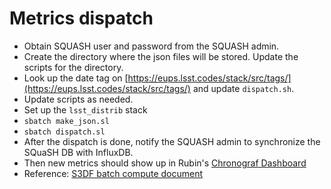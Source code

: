 # Metrics dispatch
* Obtain SQUASH user and password from the SQUASH admin.
* Create the directory where the json files will be stored. Update the scripts for the directory.
* Look up the date tag on [https://eups.lsst.codes/stack/src/tags/](https://eups.lsst.codes/stack/src/tags/) and update `dispatch.sh`.
* Update scripts as needed.
* Set up the `lsst_distrib` stack
* `sbatch make_json.sl`
* `sbatch dispatch.sl`
* After the dispatch is done, notify the SQUASH admin to synchronize the SQuaSH DB with InfluxDB.
* Then new metrics should show up in Rubin's [Chronograf Dashboard](https://chronograf-demo.lsst.codes/sources/2/dashboards/75?refresh=Paused&tempVars%5Bbutler_gen%5D=Gen3&tempVars%5Bdataset%5D=DC2_test-med-1&tempVars%5Btime_start%5D=One%20year%20prior%20to%20end&tempVars%5Btract%5D=3828&lower=now%28%29%20-%2015m)
* Reference: [S3DF batch compute document](https://s3df.slac.stanford.edu/public/doc/#/batch-compute)
